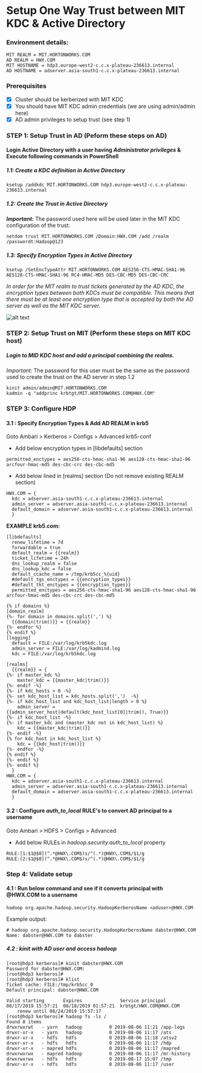 # Setup One Way Trust between MIT KDC & Active Directory

### Environment details:
```
MIT REALM = MIT.HORTONWORKS.COM
AD REALM = HWX.COM
MIT HOSTNAME = hdp3.europe-west2-c.c.x-plateau-236613.internal
AD HOSTNAME = adserver.asia-south1-c.c.x-plateau-236613.internal
```

### Prerequisites
- [x] Cluster should be kerberized with MIT KDC
- [x] You should have MIT KDC admin credentials (we are using admin/admin here)
- [x] AD admin privileges to setup trust (see step 1)

### STEP 1: Setup Trust in AD (Peform these steps on AD)

#### Login Active Directory with a user having *Administrator privileges* & Execute following commands in PowerShell

 ##### 1.1: Create a KDC definition in Active Directory
```
ksetup /addkdc MIT.HORTONWORKS.COM hdp3.europe-west2-c.c.x-plateau-236613.internal
```

 ##### 1.2: Create the Trust in Active Directory
___Important:___ The password used here will be used later in the MIT KDC configuration of the trust:

```
netdom trust MIT.HORTONWORKS.COM /Domain:HWX.COM /add /realm /passwordt:Hadoop@123
```

 ##### 1.3: Specify Encryption Types in Active Directory
```
ksetup /SetEncTypeAttr MIT.HORTONWORKS.COM AES256-CTS-HMAC-SHA1-96 AES128-CTS-HMAC-SHA1-96 RC4-HMAC-MD5 DES-CBC-MD5 DES-CBC-CRC
```
_In order for the MIT realm to trust tickets generated by the AD KDC, the encryption types between both KDCs must be compatible. This means that there must be at least one encryption type that is accepted by both the AD server as well as the MIT KDC server._


![alt text](https://github.com/dabsterindia/LABs/blob/master/tmp/images/ad_powershell_setup_trust.png)

### STEP 2: Setup Trust on MIT (Perform these steps on MIT KDC host)

##### Login to MID KDC host and add a principal combining the realms.
*Important:* The password for this user must be the same as the password used to create the trust on the AD server in step 1.2

```
kinit admin/admin@MIT.HORTONWORKS.COM
kadmin -q "addprinc krbtgt/MIT.HORTONWORKS.COM@HWX.COM"
```

### STEP 3: Configure HDP
 #### 3.1 : Specify Encryption Types & Add AD REALM in krb5

Goto Ambari > Kerberos > Configs > Advanced krb5-conf

- Add below encryption types in [libdefaults] section

```
permitted_enctypes = aes256-cts-hmac-sha1-96 aes128-cts-hmac-sha1-96 arcfour-hmac-md5 des-cbc-crc des-cbc-md5
```

- Add below lined in [realms] section (Do not remove existing REALM section)
```
HWX.COM = {
  kdc = adserver.asia-south1-c.c.x-plateau-236613.internal
  admin_server = adserver.asia-south1-c.c.x-plateau-236613.internal
  default_domain = adserver.asia-south1-c.c.x-plateau-236613.internal
  }
```

__EXAMPLE krb5.com:__
```
[libdefaults]
  renew_lifetime = 7d
  forwardable = true
  default_realm = {{realm}}
  ticket_lifetime = 24h
  dns_lookup_realm = false
  dns_lookup_kdc = false
  default_ccache_name = /tmp/krb5cc_%{uid}
  #default_tgs_enctypes = {{encryption_types}}
  #default_tkt_enctypes = {{encryption_types}}
  permitted_enctypes = aes256-cts-hmac-sha1-96 aes128-cts-hmac-sha1-96 arcfour-hmac-md5 des-cbc-crc des-cbc-md5

{% if domains %}
[domain_realm]
{%- for domain in domains.split(',') %}
  {{domain|trim()}} = {{realm}}
{%- endfor %}
{% endif %}
[logging]
  default = FILE:/var/log/krb5kdc.log
  admin_server = FILE:/var/log/kadmind.log
  kdc = FILE:/var/log/krb5kdc.log

[realms]
  {{realm}} = {
{%- if master_kdc %}
    master_kdc = {{master_kdc|trim()}}
{%- endif -%}
{%- if kdc_hosts > 0 -%}
{%- set kdc_host_list = kdc_hosts.split(',')  -%}
{%- if kdc_host_list and kdc_host_list|length > 0 %}
    admin_server = {{admin_server_host|default(kdc_host_list[0]|trim(), True)}}
{%- if kdc_host_list -%}
{%- if master_kdc and (master_kdc not in kdc_host_list) %}
    kdc = {{master_kdc|trim()}}
{%- endif -%}
{% for kdc_host in kdc_host_list %}
    kdc = {{kdc_host|trim()}}
{%- endfor -%}
{% endif %}
{%- endif %}
{%- endif %}
  }
HWX.COM = {
  kdc = adserver.asia-south1-c.c.x-plateau-236613.internal
  admin_server = adserver.asia-south1-c.c.x-plateau-236613.internal
  default_domain = adserver.asia-south1-c.c.x-plateau-236613.internal
  }
```

 #### 3.2 : Configure _auth_to_local_ RULE's to convert AD principal to a username

Goto Ambari > HDFS > Configs > Advanced

- Add below RULEs in _hadoop.security.auth_to_local_ property
```
RULE:[1:$1@$0](^.*@HWX\.COM$)s/^(.*)@HWX\.COM$/$1/g
RULE:[2:$1@$0](^.*@HWX\.COM$)s/^(.*)@HWX\.COM$/$1/g
```
### Step 4: Validate setup

 #### 4.1 : Run below command and see if it converts principal with @HWX.COM to a username
```
hadoop org.apache.hadoop.security.HadoopKerberosName <aduser>@HWX.COM
```

Example output:
```
# hadoop org.apache.hadoop.security.HadoopKerberosName dabster@HWX.COM
Name: dabster@HWX.COM to dabster
```
 ##### 4.2 : kinit with AD user and access hadoop
```
[root@hdp3 kerberos]# kinit dabster@HWX.COM
Password for dabster@HWX.COM:
[root@hdp3 kerberos]#
[root@hdp3 kerberos]# klist
Ticket cache: FILE:/tmp/krb5cc_0
Default principal: dabster@HWX.COM

Valid starting       Expires              Service principal
08/17/2019 15:57:21  08/18/2019 01:57:21  krbtgt/HWX.COM@HWX.COM
	renew until 08/24/2019 15:57:17
[root@hdp3 kerberos]# hadoop fs -ls /
Found 8 items
drwxrwxrwt   - yarn   hadoop          0 2019-08-06 11:21 /app-logs
drwxr-xr-x   - yarn   hadoop          0 2019-08-06 11:17 /ats
drwxr-xr-x   - hdfs   hdfs            0 2019-08-06 11:18 /atsv2
drwxr-xr-x   - hdfs   hdfs            0 2019-08-06 11:17 /hdp
drwxr-xr-x   - mapred hdfs            0 2019-08-06 11:17 /mapred
drwxrwxrwx   - mapred hadoop          0 2019-08-06 11:17 /mr-history
drwxrwxrwx   - hdfs   hdfs            0 2019-08-17 15:07 /tmp
drwxr-xr-x   - hdfs   hdfs            0 2019-08-06 11:17 /user
```


